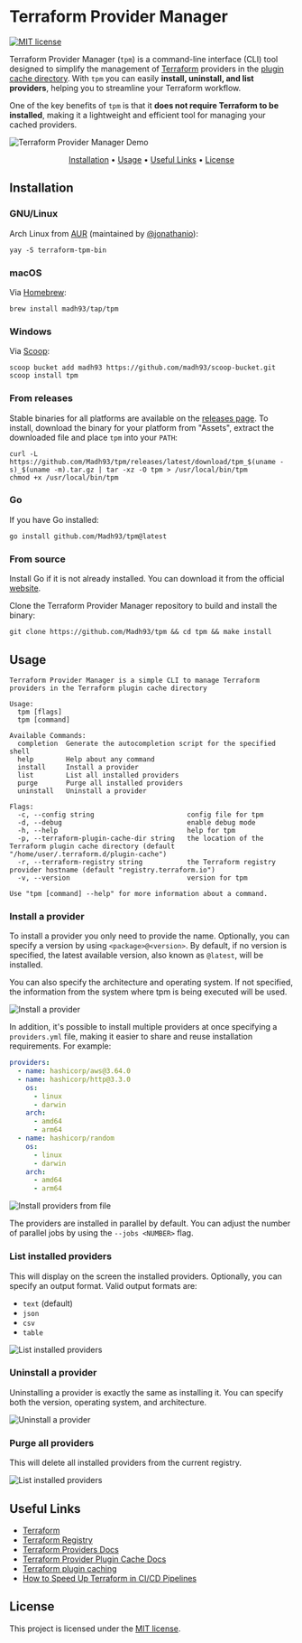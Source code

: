 # Terraform Provider Manager

[![MIT license](https://img.shields.io/badge/License-MIT-blue.svg)](https://lbesson.mit-license.org/)

Terraform Provider Manager (`tpm`) is a command-line interface (CLI) tool designed to simplify the management of [Terraform](https://www.terraform.io/) providers in the [plugin cache directory](https://developer.hashicorp.com/terraform/cli/config/config-file#provider-plugin-cache). With `tpm` you can easily **install, uninstall, and list providers**, helping you to streamline your Terraform workflow.

One of the key benefits of `tpm` is that it **does not require Terraform to be installed**, making it a lightweight and efficient tool for managing your cached providers.

<img alt="Terraform Provider Manager Demo" src="docs/gif/demo.gif"/>

<p align="center">
  <a href="#installation">Installation</a> •
  <a href="#usage">Usage</a> •
  <a href="#useful-links">Useful Links</a> •
  <a href="#license">License</a>
</p>

## Installation

### GNU/Linux

Arch Linux from [AUR](https://aur.archlinux.org/packages/terraform-tpm-bin) (maintained by [@jonathanio](https://github.com/jonathanio)):

```shell
yay -S terraform-tpm-bin
```

### macOS

Via [Homebrew](https://brew.sh/):

```shell
brew install madh93/tap/tpm
```

### Windows

Via [Scoop](https://scoop.sh/):

```shell
scoop bucket add madh93 https://github.com/madh93/scoop-bucket.git
scoop install tpm
```

### From releases

Stable binaries for all platforms are available on the [releases page](https://github.com/Madh93/tpm/releases). To install, download the binary for your platform from "Assets", extract the downloaded file and place `tpm` into your `PATH`:

```shell
curl -L https://github.com/Madh93/tpm/releases/latest/download/tpm_$(uname -s)_$(uname -m).tar.gz | tar -xz -O tpm > /usr/local/bin/tpm
chmod +x /usr/local/bin/tpm
```

### Go

If you have Go installed:

```shell
go install github.com/Madh93/tpm@latest
```

### From source

Install Go if it is not already installed. You can download it from the official [website](https://golang.org/dl).

Clone the Terraform Provider Manager repository to build and install the binary:

```shell
git clone https://github.com/Madh93/tpm && cd tpm && make install
```

## Usage

```shell
Terraform Provider Manager is a simple CLI to manage Terraform providers in the Terraform plugin cache directory

Usage:
  tpm [flags]
  tpm [command]

Available Commands:
  completion  Generate the autocompletion script for the specified shell
  help        Help about any command
  install     Install a provider
  list        List all installed providers
  purge       Purge all installed providers
  uninstall   Uninstall a provider

Flags:
  -c, --config string                       config file for tpm
  -d, --debug                               enable debug mode
  -h, --help                                help for tpm
  -p, --terraform-plugin-cache-dir string   the location of the Terraform plugin cache directory (default "/home/user/.terraform.d/plugin-cache")
  -r, --terraform-registry string           the Terraform registry provider hostname (default "registry.terraform.io")
  -v, --version                             version for tpm

Use "tpm [command] --help" for more information about a command.
```

### Install a provider

To install a provider you only need to provide the name. Optionally, you can specify a version by using `<package>@<version>`. By default, if no version is specified, the latest available version, also known as `@latest`, will be installed.

You can also specify the architecture and operating system. If not specified, the information from the system where tpm is being executed will be used.

<img alt="Install a provider" src="docs/gif/install.gif"/>

In addition, it's possible to install multiple providers at once specifying a `providers.yml` file, making it easier to share and reuse installation requirements. For example:

```yaml
providers:
  - name: hashicorp/aws@3.64.0
  - name: hashicorp/http@3.3.0
    os:
      - linux
      - darwin
    arch:
      - amd64
      - arm64
  - name: hashicorp/random
    os:
      - linux
      - darwin
    arch:
      - amd64
      - arm64
```

<img alt="Install providers from file" src="docs/gif/install-from-file.gif"/>

The providers are installed in parallel by default. You can adjust the number of parallel jobs by using the `--jobs <NUMBER>` flag.

### List installed providers

This will display on the screen the installed providers. Optionally, you can specify an output format. Valid output formats are:

- `text` (default)
- `json`
- `csv`
- `table`

<img alt="List installed providers" src="docs/gif/list.gif"/>

### Uninstall a provider

Uninstalling a provider is exactly the same as installing it. You can specify both the version, operating system, and architecture.

<img alt="Uninstall a provider" src="docs/gif/uninstall.gif"/>

### Purge all providers

This will delete all installed providers from the current registry.

<img alt="List installed providers" src="docs/gif/purge.gif"/>

## Useful Links

- [Terraform](https://www.terraform.io/)
- [Terraform Registry](https://registry.terraform.io/)
- [Terraform Providers Docs](https://developer.hashicorp.com/terraform/language/providers)
- [Terraform Provider Plugin Cache Docs](https://developer.hashicorp.com/terraform/cli/config/config-file#provider-plugin-cache)
- [Terraform plugin caching](https://www.scalefactory.com/blog/2021/02/25/terraform-plugin-caching/)
- [How to Speed Up Terraform in CI/CD Pipelines](https://infinitelambda.com/speed-up-terraform-cicd-pipeline/)

## License

This project is licensed under the [MIT license](LICENSE).
